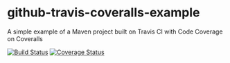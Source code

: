 # github-travis-coveralls-example
A simple example of a Maven project built on Travis CI with Code Coverage on Coveralls

[![Build Status](https://travis-ci.com/LorenzoBettini/github-travis-coveralls-example.svg?branch=master)](https://travis-ci.com/LorenzoBettini/github-travis-coveralls-example)
[![Coverage Status](https://coveralls.io/repos/github/LorenzoBettini/github-travis-coveralls-example/badge.svg?branch=master)](https://coveralls.io/github/LorenzoBettini/github-travis-coveralls-example?branch=master)
